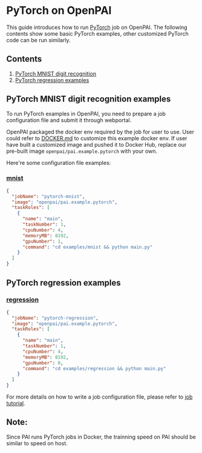 <!--
  Copyright (c) Microsoft Corporation
  All rights reserved.

  MIT License

  Permission is hereby granted, free of charge, to any person obtaining a copy of this software and associated
  documentation files (the "Software"), to deal in the Software without restriction, including without limitation
  the rights to use, copy, modify, merge, publish, distribute, sublicense, and/or sell copies of the Software, and
  to permit persons to whom the Software is furnished to do so, subject to the following conditions:
  The above copyright notice and this permission notice shall be included in all copies or substantial portions of the Software.

  THE SOFTWARE IS PROVIDED *AS IS*, WITHOUT WARRANTY OF ANY KIND, EXPRESS OR IMPLIED, INCLUDING
  BUT NOT LIMITED TO THE WARRANTIES OF MERCHANTABILITY, FITNESS FOR A PARTICULAR PURPOSE AND
  NONINFRINGEMENT. IN NO EVENT SHALL THE AUTHORS OR COPYRIGHT HOLDERS BE LIABLE FOR ANY CLAIM,
  DAMAGES OR OTHER LIABILITY, WHETHER IN AN ACTION OF CONTRACT, TORT OR OTHERWISE, ARISING FROM,
  OUT OF OR IN CONNECTION WITH THE SOFTWARE OR THE USE OR OTHER DEALINGS IN THE SOFTWARE.
-->


# PyTorch on OpenPAI

This guide introduces how to run [PyTorch](http://pytorch.org/) job on OpenPAI.
The following contents show some basic PyTorch examples, other customized PyTorch code can be run similarly.


## Contents

1. [PyTorch MNIST digit recognition](#pytorch-mnist-digit-recognition-examples)
2. [PyTorch regression examples](#pytorch-regression-examples)

## PyTorch MNIST digit recognition examples

To run PyTorch examples in OpenPAI, you need to prepare a job configuration file and submit it through webportal.

OpenPAI packaged the docker env required by the job for user to use. User could refer to [DOCKER.md](./DOCKER.md) to customize this example docker env. If user have built a customized image and pushed it to Docker Hub, replace our pre-built image `openpai/pai.example.pytorch` with your own. 

Here're some configuration file examples:

### [mnist](https://github.com/pytorch/examples/tree/master/mnist)
```json
{
  "jobName": "pytorch-mnist",
  "image": "openpai/pai.example.pytorch",
  "taskRoles": [
    {
      "name": "main",
      "taskNumber": 1,
      "cpuNumber": 4,
      "memoryMB": 8192,
      "gpuNumber": 1,
      "command": "cd examples/mnist && python main.py"
    }
  ]
}
```

## PyTorch regression examples

### [regression](https://github.com/pytorch/examples/tree/master/regression)
```json
{
  "jobName": "pytorch-regression",
  "image": "openpai/pai.example.pytorch",
  "taskRoles": [
    {
      "name": "main",
      "taskNumber": 1,
      "cpuNumber": 4,
      "memoryMB": 8192,
      "gpuNumber": 0,
      "command": "cd examples/regression && python main.py"
    }
  ]
}
```

For more details on how to write a job configuration file, please refer to [job tutorial](../../docs/job_tutorial.md#json-config-file-for-job-submission).

## Note:

Since PAI runs PyTorch jobs in Docker, the trainning speed on PAI should be similar to speed on host.
